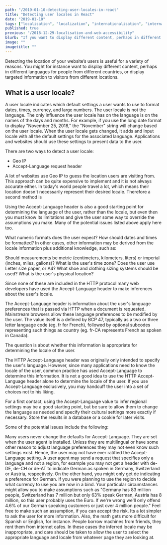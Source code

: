 ```yaml
---
path: "/2019-01-10-detecting-user-locales-in-react"
title: "Detecting user locales in React"
date: "2019-01-10"
tags: ["localisation", "localization", "internationalisation", "internationalization", "translation", "globalisation", "globalization", "react", "user locales"]
published: true
previous: "/2018-12-29-localisation-and-web-accessibility"
blurb: "If you want to display different content, perhaps in different languages for people from different countries, or display targeted information to visitors from different locations you need to detect the user locale. Read on to find out how."
image: ""
imagetitle: ""
---
```


Detecting the location of your website’s users is useful for a variety of reasons. You might for instance want to display different content, perhaps in different languages for people from different countries, or display targeted information to visitors from different locations. 

## What is a user locale?

A user locale indicates which default settings a user wants to use to format dates, times, currency, and large numbers. The user locale is not the language. The only influence the user locale has on the language is on the names of the days and months. For example, if you use the long date format to display "November 25, 2018," the "November" string will change based on the user locale. When the user locale gets changed, it adds and Input locale with all the default settings for the associated language. Applications and websites should use these settings to present data to the user.



There are two ways to detect a user locale:

  * Geo IP
  * Accept-Language request header

A lot of websites use Geo IP to guess the location users are visiting from. This approach can be quite expensive to implement and it is not always accurate either. In today's world people travel a lot, which means their location doesn't necessarily represent their desired locale. Therefore a second method is 





Using the Accept-Language header is also a good starting point for determining the language of the user, rather than the locale, but even then you must know its limitations and give the user some way to override the assumptions you make. Many of the potential issues listed above apply here too.








What numeric formats does the user expect?
How should dates and times be formatted?
In other cases, other information may be derived from the locale information plus additional knowledge, such as:

Should measurements be metric (centimeters, kilometers, liters) or imperial (inches, miles, gallons)?
What is the user's time zone?
Does the user use Letter size paper, or A4?
What shoe and clothing sizing systems should be used?
What is the user's physical location?

Since none of these are included in the HTTP protocol many web developers have used the Accept-Language header to make inferences about the user's locale.

The Accept-Language header is information about the user's language preferences that is passed via HTTP when a document is requested. Mainstream browsers allow these language preferences to be modified by the user. The value itself is a defined by BCP 47, typically as a two or three letter language code (eg. fr for French), followed by optional subcodes representing such things as country (eg. fr-CA represents French as spoken in Canada).

The question is about whether this information is appropriate for determining the locale of the user.

The HTTP Accept-Language header was originally only intended to specify the user's language. However, since many applications need to know the locale of the user, common practice has used Accept-Language to determine this information. It is not a good idea to use the HTTP Accept-Language header alone to determine the locale of the user. If you use Accept-Language exclusively, you may handcuff the user into a set of choices not to his liking.

For a first contact, using the Accept-Language value to infer regional settings may be a good starting point, but be sure to allow them to change the language as needed and specify their cultural settings more exactly if necessary. Store the results in a database or a cookie for later visits.

Some of the potential issues include the following:

Many users never change the defaults for Accept-Language. They are set when the user agent is installed. Unless they are multilingual or have some other reason to adjust language preferences they may not even know such settings exist. Hence, the user may not have ever ratified the Accept-Language setting.
A user agent may send a request that specifies only a language and not a region, for example you may not get a header with de-DE, de-CH or de-AT to indicate German as spoken in Germany, Switzerland or Austria, respectively. On the other hand, you might only get de indicating a preference for German. If you were planning to use the region to decide what currency to use you are now in a bind. Your particular circumstances might allow you to make assumptions such as "Germany has 83 million people, Switzerland has 7 million but only 63% speak German, Austria has 8 million, so this user probably uses the Euro. If we're wrong we'll only offend 4.6% of our German speaking customers or just over 4 million people." Feel free to make such an assumption, if you can accept the risk. Its a lot simpler to ask the user for more information. Also, the math gets more difficult for Spanish or English, for instance.
People borrow machines from friends, they rent them from internet cafes. In these cases the inferred locale may be inappropriate, and care should be taken to allow the user to select the appropriate language and locale from whatever page they are looking at.